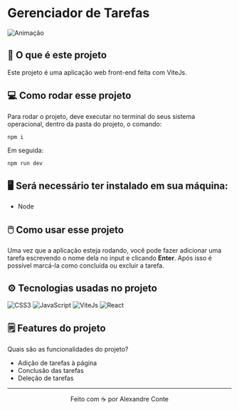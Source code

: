 # Gerenciador de Tarefas

![Animação](https://github.com/AlexandreConte/Gerenciador-Tarefas/assets/84075891/1e8a7d43-d993-40fa-8086-118b8cc1e690)

## 🤔 O que é este projeto
Este projeto é uma aplicação web front-end feita com ViteJs.

## 💻 Como rodar esse projeto
Para rodar o projeto, deve executar no terminal do seus sistema operacional, dentro da pasta do projeto, o comando:
```
npm i
```

Em seguida:
```
npm run dev
```

## 🖥️ Será necessário ter instalado em sua máquina:
- Node

## 🖱️ Como usar esse projeto
Uma vez que a aplicação esteja rodando, você pode fazer adicionar uma tarefa escrevendo o nome dela no input e clicando **Enter**. Após isso é possível marcá-la como concluída ou excluir a tarefa.

## ⚙️ Tecnologias usadas no projeto
![CSS3](https://img.shields.io/badge/CSS3-1572B6?style=for-the-badge&logo=css3&logoColor=white)
![JavaScript](https://img.shields.io/badge/JavaScript-323330?style=for-the-badge&logo=javascript&logoColor=F7DF1E)
![ViteJs](https://img.shields.io/badge/Vite-B73BFE?style=for-the-badge&logo=vite&logoColor=FFD62E)
![React](https://img.shields.io/badge/React-20232A?style=for-the-badge&logo=react&logoColor=61DAFB)

## 🗒️ Features do projeto
Quais são as funcionalidades do projeto?
- Adição de tarefas à página
- Conclusão das tarefas
- Deleção de tarefas

-----
<p align="center">
  Feito com ☕ por Alexandre Conte
</p>
